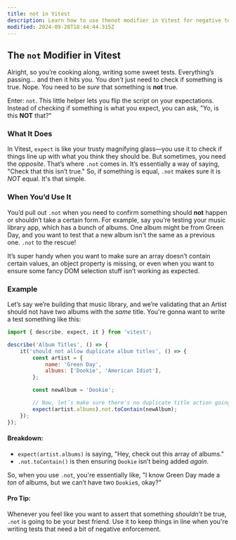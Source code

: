 ```yaml
---
title: not in Vitest
description: Learn how to use thenot modifier in Vitest for negative testing.
modified: 2024-09-28T18:44:44.315Z
---
```


## The `not` Modifier in Vitest

Alright, so you’re cooking along, writing some sweet tests. Everything’s passing… and then it hits you. You *don't* just need to check if something is true. Nope. You need to be *sure* that something is **not** true.

Enter: `not`. This little helper lets you flip the script on your expectations. Instead of checking if something is what you expect, you can ask, "Yo, is this **NOT** that?"

### What It Does

In Vitest, `expect` is like your trusty magnifying glass—you use it to check if things line up with what you think they should be. But sometimes, you need the *opposite*. That’s where `.not` comes in. It’s essentially a way of saying, "Check that this isn’t true." So, if something is equal, `.not` makes sure it is *NOT* equal. It's that simple.

### When You’d Use It

You’d pull out `.not` when you need to confirm something should **not** happen or shouldn’t take a certain form. For example, say you’re testing your music library app, which has a bunch of albums. One album might be from Green Day, and you want to test that a new album isn't the same as a previous one. `.not` to the rescue!

It’s super handy when you want to make sure an array doesn’t contain certain values, an object property is missing, or even when you want to ensure some fancy DOM selection stuff isn’t working as expected.

### Example

Let’s say we’re building that music library, and we’re validating that an Artist should not have two albums with the *same* title. You're gonna want to write a test something like this:

```javascript
import { describe, expect, it } from 'vitest';

describe('Album Titles', () => {
	it('should not allow duplicate album titles', () => {
		const artist = {
			name: 'Green Day',
			albums: ['Dookie', 'American Idiot'],
		};

		const newAlbum = 'Dookie';

		// Now, let’s make sure there's no duplicate title action going on here
		expect(artist.albums).not.toContain(newAlbum);
	});
});
```

#### Breakdown:

- `expect(artist.albums)` is saying, "Hey, check out this array of albums."
- `.not.toContain()` is then ensuring `Dookie` isn’t being added *again*.

So, when you use `.not`, you're essentially like, "I know Green Day made a *ton* of albums, but we can’t have two `Dookie`s, okay?"

#### Pro Tip:

Whenever you feel like you want to assert that something *shouldn’t* be true, `.not` is going to be your best friend. Use it to keep things in line when you're writing tests that need a bit of negative enforcement.

```ts
```
